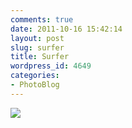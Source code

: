```yaml
---
comments: true
date: 2011-10-16 15:42:14
layout: post
slug: surfer
title: Surfer
wordpress_id: 4649
categories:
- PhotoBlog
---
```


![](http://ryanfitzer.com/main/wp-content/uploads/2011/10/2010-09-18-at-11-42-19.jpg)
